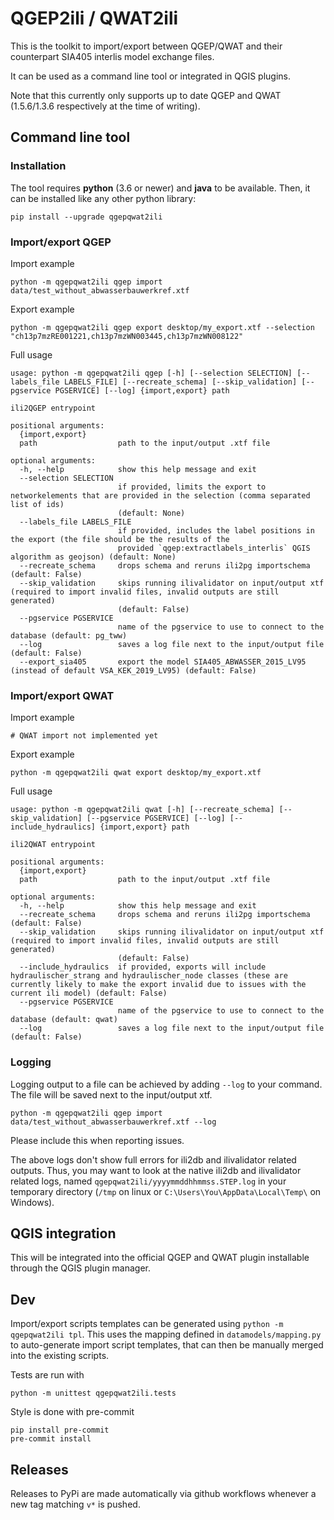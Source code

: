 # QGEP2ili / QWAT2ili

This is the toolkit to import/export between QGEP/QWAT and their counterpart SIA405 interlis model exchange files.

It can be used as a command line tool or integrated in QGIS plugins.

Note that this currently only supports up to date QGEP and QWAT (1.5.6/1.3.6 respectively at the time of writing).

## Command line tool

### Installation

The tool requires **python** (3.6 or newer) and **java** to be available. Then, it can be installed like any other python library:
```
pip install --upgrade qgepqwat2ili
```

### Import/export QGEP

Import example
```
python -m qgepqwat2ili qgep import data/test_without_abwasserbauwerkref.xtf
```

Export example
```
python -m qgepqwat2ili qgep export desktop/my_export.xtf --selection "ch13p7mzRE001221,ch13p7mzWN003445,ch13p7mzWN008122"
```

Full usage
```
usage: python -m qgepqwat2ili qgep [-h] [--selection SELECTION] [--labels_file LABELS_FILE] [--recreate_schema] [--skip_validation] [--pgservice PGSERVICE] [--log] {import,export} path

ili2QGEP entrypoint

positional arguments:
  {import,export}
  path                  path to the input/output .xtf file

optional arguments:
  -h, --help            show this help message and exit
  --selection SELECTION
                        if provided, limits the export to networkelements that are provided in the selection (comma separated list of ids)
                        (default: None)
  --labels_file LABELS_FILE
                        if provided, includes the label positions in the export (the file should be the results of the
                        provided `qgep:extractlabels_interlis` QGIS algorithm as geojson) (default: None)
  --recreate_schema     drops schema and reruns ili2pg importschema (default: False)
  --skip_validation     skips running ilivalidator on input/output xtf (required to import invalid files, invalid outputs are still generated)
                        (default: False)
  --pgservice PGSERVICE
                        name of the pgservice to use to connect to the database (default: pg_tww)
  --log                 saves a log file next to the input/output file (default: False)
  --export_sia405       export the model SIA405_ABWASSER_2015_LV95 (instead of default VSA_KEK_2019_LV95) (default: False)
```

### Import/export QWAT

Import example
```
# QWAT import not implemented yet
```

Export example
```
python -m qgepqwat2ili qwat export desktop/my_export.xtf
```

Full usage
```
usage: python -m qgepqwat2ili qwat [-h] [--recreate_schema] [--skip_validation] [--pgservice PGSERVICE] [--log] [--include_hydraulics] {import,export} path

ili2QWAT entrypoint

positional arguments:
  {import,export}
  path                  path to the input/output .xtf file

optional arguments:
  -h, --help            show this help message and exit
  --recreate_schema     drops schema and reruns ili2pg importschema (default: False)
  --skip_validation     skips running ilivalidator on input/output xtf (required to import invalid files, invalid outputs are still generated)
                        (default: False)
  --include_hydraulics  if provided, exports will include hydraulischer_strang and hydraulischer_node classes (these are currently likely to make the export invalid due to issues with the current ili model) (default: False)
  --pgservice PGSERVICE
                        name of the pgservice to use to connect to the database (default: qwat)
  --log                 saves a log file next to the input/output file (default: False)
```

### Logging

Logging output to a file can be achieved by adding `--log` to your command. The file will be saved next to the input/output xtf.

```
python -m qgepqwat2ili qgep import data/test_without_abwasserbauwerkref.xtf --log
```

Please include this when reporting issues.

The above logs don't show full errors for ili2db and ilivalidator related outputs. Thus, you may want to look at the native ili2db and ilivalidator related logs, named `qgepqwat2ili/yyyymmddhhmmss.STEP.log` in your temporary directory (`/tmp` on linux or `C:\Users\You\AppData\Local\Temp\` on Windows).


## QGIS integration

This will be integrated into the official QGEP and QWAT plugin installable through the QGIS plugin manager.


## Dev

Import/export scripts templates can be generated using `python -m qgepqwat2ili tpl`. This uses the mapping defined in `datamodels/mapping.py` to auto-generate import script templates, that can then be manually merged into the existing scripts.

Tests are run with
```
python -m unittest qgepqwat2ili.tests
```

Style is done with pre-commit
```
pip install pre-commit
pre-commit install
```

## Releases

Releases to PyPi are made automatically via github workflows whenever a new tag matching `v*` is pushed.
